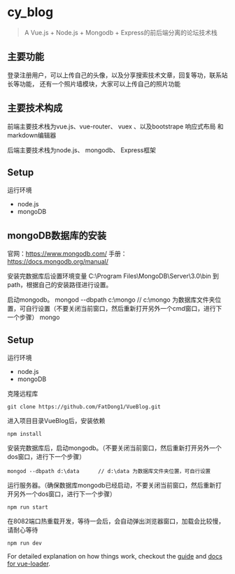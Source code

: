 # cy_blog

> A Vue.js + Node.js + Mongodb + Express的前后端分离的论坛技术栈

## 主要功能
登录注册用户，可以上传自己的头像，以及分享搜索技术文章，回复等功，联系站长等功能，
还有一个照片墙模块，大家可以上传自己的照片功能

## 主要技术构成
前端主要技术栈为vue.js、vue-router、 vuex 、以及bootstrape 响应式布局 和 markdown编辑器

后端主要技术栈为node.js、 mongodb、 Express框架

## Setup

运行环境
- node.js
- mongoDB

## mongoDB数据库的安装

官网：https://www.mongodb.com/
手册：https://docs.mongodb.org/manual/

安装完数据库后设置环境变量 
C:\Program Files\MongoDB\Server\3.0\bin 到path，根据自己的安装路径进行设置。

启动mongodb。
mongod --dbpath c:\mongo      // c:\mongo 为数据库文件夹位置，可自行设置（不要关闭当前窗口，然后重新打开另外一个cmd窗口，进行下一个步骤）
mongo  

## Setup

运行环境
- node.js
- mongoDB

克隆远程库
```
git clone https://github.com/FatDong1/VueBlog.git
```
进入项目目录VueBlog后，安装依赖
```
npm install
```
安装完数据库后，启动mongodb。（不要关闭当前窗口，然后重新打开另外一个dos窗口，进行下一个步骤）
```
mongod --dbpath d:\data      // d:\data 为数据库文件夹位置，可自行设置
```
运行服务器。（确保数据库mongodb已经启动，不要关闭当前窗口，然后重新打开另外一个dos窗口，进行下一个步骤）
```
npm run start
```
在8082端口热重载开发，等待一会后，会自动弹出浏览器窗口，加载会比较慢，请耐心等待
```
npm run dev
```

For detailed explanation on how things work, checkout the [guide](http://vuejs-templates.github.io/webpack/) and [docs for vue-loader](http://vuejs.github.io/vue-loader).
